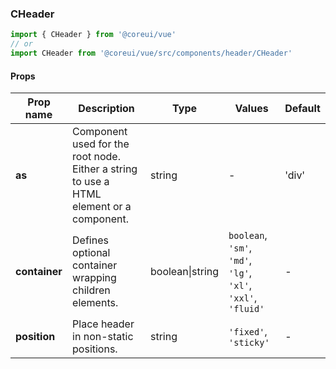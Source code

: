 ### CHeader

```jsx
import { CHeader } from '@coreui/vue'
// or
import CHeader from '@coreui/vue/src/components/header/CHeader'
```

#### Props

| Prop name     | Description                                                                             | Type            | Values                                                        | Default |
| ------------- | --------------------------------------------------------------------------------------- | --------------- | ------------------------------------------------------------- | ------- |
| **as**        | Component used for the root node. Either a string to use a HTML element or a component. | string          | -                                                             | 'div'   |
| **container** | Defines optional container wrapping children elements.                                  | boolean\|string | `boolean`, `'sm'`, `'md'`, `'lg'`, `'xl'`, `'xxl'`, `'fluid'` | -       |
| **position**  | Place header in non-static positions.                                                   | string          | `'fixed'`, `'sticky'`                                         | -       |
